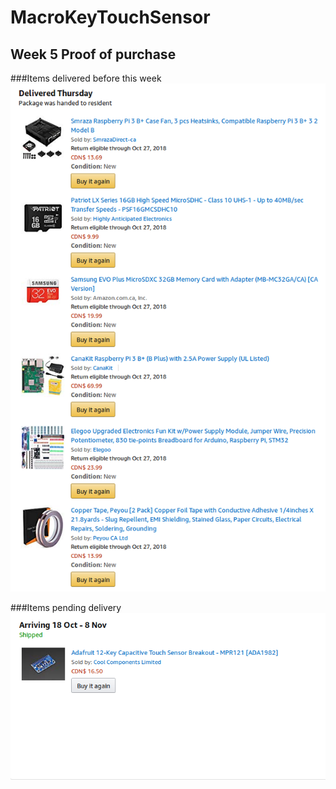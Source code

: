 MacroKeyTouchSensor
===============

Week 5 Proof of purchase
-------------
###Items delivered before this week
![Items delivered before this week](index_src/Delivered_priorWk5.png)

###Items pending delivery
![Items still on its way](index_src/Pending_priorWk5.png)